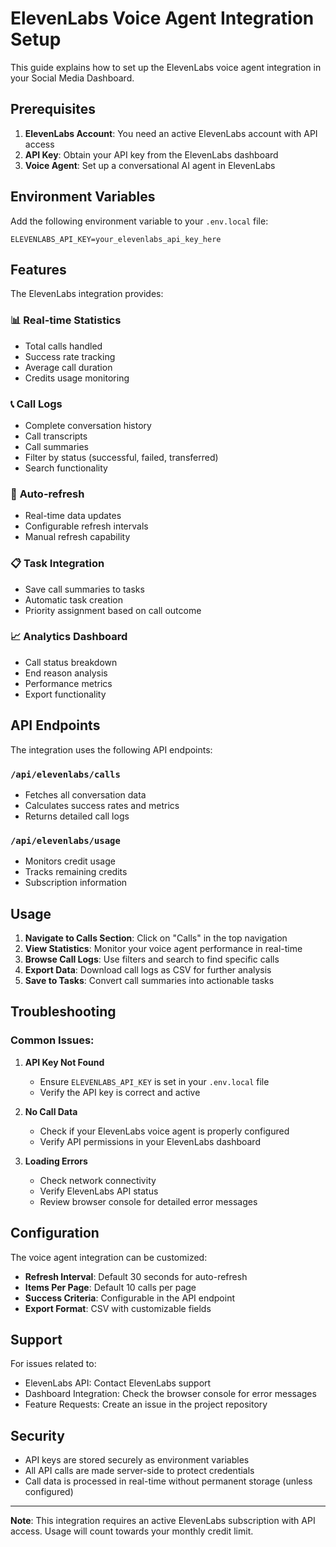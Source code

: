 # ElevenLabs Voice Agent Integration Setup

This guide explains how to set up the ElevenLabs voice agent integration in your Social Media Dashboard.

## Prerequisites

1. **ElevenLabs Account**: You need an active ElevenLabs account with API access
2. **API Key**: Obtain your API key from the ElevenLabs dashboard
3. **Voice Agent**: Set up a conversational AI agent in ElevenLabs

## Environment Variables

Add the following environment variable to your `.env.local` file:

```env
ELEVENLABS_API_KEY=your_elevenlabs_api_key_here
```

## Features

The ElevenLabs integration provides:

### 📊 **Real-time Statistics**
- Total calls handled
- Success rate tracking
- Average call duration
- Credits usage monitoring

### 📞 **Call Logs**
- Complete conversation history
- Call transcripts
- Call summaries
- Filter by status (successful, failed, transferred)
- Search functionality

### 🔄 **Auto-refresh**
- Real-time data updates
- Configurable refresh intervals
- Manual refresh capability

### 📋 **Task Integration**
- Save call summaries to tasks
- Automatic task creation
- Priority assignment based on call outcome

### 📈 **Analytics Dashboard**
- Call status breakdown
- End reason analysis
- Performance metrics
- Export functionality

## API Endpoints

The integration uses the following API endpoints:

### `/api/elevenlabs/calls`
- Fetches all conversation data
- Calculates success rates and metrics
- Returns detailed call logs

### `/api/elevenlabs/usage`
- Monitors credit usage
- Tracks remaining credits
- Subscription information

## Usage

1. **Navigate to Calls Section**: Click on "Calls" in the top navigation
2. **View Statistics**: Monitor your voice agent performance in real-time
3. **Browse Call Logs**: Use filters and search to find specific calls
4. **Export Data**: Download call logs as CSV for further analysis
5. **Save to Tasks**: Convert call summaries into actionable tasks

## Troubleshooting

### Common Issues:

1. **API Key Not Found**
   - Ensure `ELEVENLABS_API_KEY` is set in your `.env.local` file
   - Verify the API key is correct and active

2. **No Call Data**
   - Check if your ElevenLabs voice agent is properly configured
   - Verify API permissions in your ElevenLabs dashboard

3. **Loading Errors**
   - Check network connectivity
   - Verify ElevenLabs API status
   - Review browser console for detailed error messages

## Configuration

The voice agent integration can be customized:

- **Refresh Interval**: Default 30 seconds for auto-refresh
- **Items Per Page**: Default 10 calls per page
- **Success Criteria**: Configurable in the API endpoint
- **Export Format**: CSV with customizable fields

## Support

For issues related to:
- ElevenLabs API: Contact ElevenLabs support
- Dashboard Integration: Check the browser console for error messages
- Feature Requests: Create an issue in the project repository

## Security

- API keys are stored securely as environment variables
- All API calls are made server-side to protect credentials
- Call data is processed in real-time without permanent storage (unless configured)

---

**Note**: This integration requires an active ElevenLabs subscription with API access. Usage will count towards your monthly credit limit. 